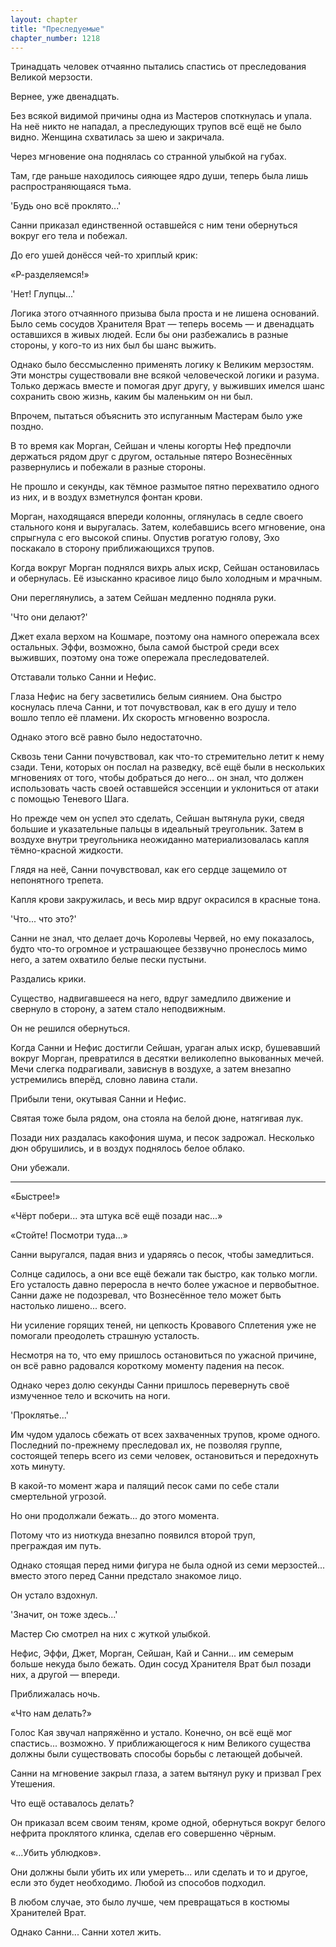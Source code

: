 ```yaml
---
layout: chapter
title: "Преследуемые"
chapter_number: 1218
---
```


Тринадцать человек отчаянно пытались спастись от преследования Великой мерзости.

Вернее, уже двенадцать.

Без всякой видимой причины одна из Мастеров споткнулась и упала. На неё никто не нападал, а преследующих трупов всё ещё не было видно. Женщина схватилась за шею и закричала.

Через мгновение она поднялась со странной улыбкой на губах.

Там, где раньше находилось сияющее ядро души, теперь была лишь распространяющаяся тьма.

'Будь оно всё проклято...'

Санни приказал единственной оставшейся с ним тени обернуться вокруг его тела и побежал.

До его ушей донёсся чей-то хриплый крик:

«Р-разделяемся!»

'Нет! Глупцы...'

Логика этого отчаянного призыва была проста и не лишена оснований. Было семь сосудов Хранителя Врат — теперь восемь — и двенадцать оставшихся в живых людей. Если бы они разбежались в разные стороны, у кого-то из них был бы шанс выжить.

Однако было бессмысленно применять логику к Великим мерзостям. Эти монстры существовали вне всякой человеческой логики и разума. Только держась вместе и помогая друг другу, у выживших имелся шанс сохранить свою жизнь, каким бы маленьким он ни был.

Впрочем, пытаться объяснить это испуганным Мастерам было уже поздно.

В то время как Морган, Сейшан и члены когорты Неф предпочли держаться рядом друг с другом, остальные пятеро Вознесённых развернулись и побежали в разные стороны.

Не прошло и секунды, как тёмное размытое пятно перехватило одного из них, и в воздух взметнулся фонтан крови.

Морган, находящаяся впереди колонны, оглянулась в седле своего стального коня и выругалась. Затем, колебавшись всего мгновение, она спрыгнула с его высокой спины. Опустив рогатую голову, Эхо поскакало в сторону приближающихся трупов.

Когда вокруг Морган поднялся вихрь алых искр, Сейшан остановилась и обернулась. Её изысканно красивое лицо было холодным и мрачным.

Они переглянулись, а затем Сейшан медленно подняла руки.

'Что они делают?'

Джет ехала верхом на Кошмаре, поэтому она намного опережала всех остальных. Эффи, возможно, была самой быстрой среди всех выживших, поэтому она тоже опережала преследователей.

Отставали только Санни и Нефис.

Глаза Нефис на бегу засветились белым сиянием. Она быстро коснулась плеча Санни, и тот почувствовал, как в его душу и тело вошло тепло её пламени. Их скорость мгновенно возросла.

Однако этого всё равно было недостаточно.

Сквозь тени Санни почувствовал, как что-то стремительно летит к нему сзади. Тени, которых он послал на разведку, всё ещё были в нескольких мгновениях от того, чтобы добраться до него... он знал, что должен использовать часть своей оставшейся эссенции и уклониться от атаки с помощью Теневого Шага.

Но прежде чем он успел это сделать, Сейшан вытянула руки, сведя большие и указательные пальцы в идеальный треугольник. Затем в воздухе внутри треугольника неожиданно материализовалась капля тёмно-красной жидкости.

Глядя на неё, Санни почувствовал, как его сердце защемило от непонятного трепета.

Капля крови закружилась, и весь мир вдруг окрасился в красные тона.

'Что... что это?'

Санни не знал, что делает дочь Королевы Червей, но ему показалось, будто что-то огромное и устрашающее беззвучно пронеслось мимо него, а затем охватило белые пески пустыни.

Раздались крики.

Существо, надвигавшееся на него, вдруг замедлило движение и свернуло в сторону, а затем стало неподвижным.

Он не решился обернуться.

Когда Санни и Нефис достигли Сейшан, ураган алых искр, бушевавший вокруг Морган, превратился в десятки великолепно выкованных мечей. Мечи слегка подрагивали, зависнув в воздухе, а затем внезапно устремились вперёд, словно лавина стали.

Прибыли тени, окутывая Санни и Нефис.

Святая тоже была рядом, она стояла на белой дюне, натягивая лук.

Позади них раздалась какофония шума, и песок задрожал. Несколько дюн обрушились, и в воздух поднялось белое облако.

Они убежали.

***

«Быстрее!»

«Чёрт побери... эта штука всё ещё позади нас...»

«Стойте! Посмотри туда...»

Санни выругался, падая вниз и ударяясь о песок, чтобы замедлиться.

Солнце садилось, а они все ещё бежали так быстро, как только могли. Его усталость давно переросла в нечто более ужасное и первобытное. Санни даже не подозревал, что Вознесённое тело может быть настолько лишено... всего.

Ни усиление горящих теней, ни цепкость Кровавого Сплетения уже не помогали преодолеть страшную усталость.

Несмотря на то, что ему пришлось остановиться по ужасной причине, он всё равно радовался короткому моменту падения на песок.

Однако через долю секунды Санни пришлось перевернуть своё измученное тело и вскочить на ноги.

'Проклятье...'

Им чудом удалось сбежать от всех захваченных трупов, кроме одного. Последний по-прежнему преследовал их, не позволяя группе, состоящей теперь всего из семи человек, остановиться и передохнуть хоть минуту.

В какой-то момент жара и палящий песок сами по себе стали смертельной угрозой.

Но они продолжали бежать... до этого момента.

Потому что из ниоткуда внезапно появился второй труп, преграждая им путь.

Однако стоящая перед ними фигура не была одной из семи мерзостей... вместо этого перед Санни предстало знакомое лицо.

Он устало вздохнул.

'Значит, он тоже здесь...'

Мастер Сю смотрел на них с жуткой улыбкой.

Нефис, Эффи, Джет, Морган, Сейшан, Кай и Санни... им семерым больше некуда было бежать. Один сосуд Хранителя Врат был позади них, а другой — впереди.

Приближалась ночь.

«Что нам делать?»

Голос Кая звучал напряжённо и устало. Конечно, он всё ещё мог спастись... возможно. У приближающегося к ним Великого существа должны были существовать способы борьбы с летающей добычей.

Санни на мгновение закрыл глаза, а затем вытянул руку и призвал Грех Утешения.

Что ещё оставалось делать?

Он приказал всем своим теням, кроме одной, обернуться вокруг белого нефрита проклятого клинка, сделав его совершенно чёрным.

«...Убить ублюдков».

Они должны были убить их или умереть... или сделать и то и другое, если это будет необходимо. Любой из способов подходил.

В любом случае, это было лучше, чем превращаться в костюмы Хранителей Врат.

Однако Санни... Санни хотел жить.